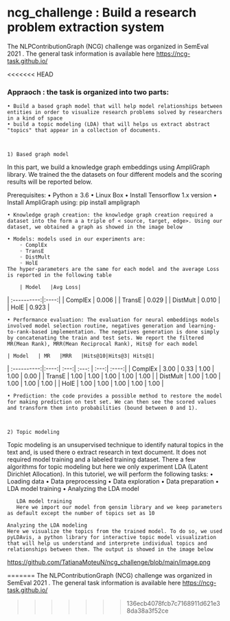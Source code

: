 # ncg_challenge : Build a research problem extraction system
The NLPContributionGraph (NCG) challenge was organized in SemEval 2021 . The general task information is available here https://ncg-task.github.io/


<<<<<<< HEAD

### Appraoch : the task is organized into two parts:

    • Build a based graph model that will help model relationships between entities in order to visualize research problems solved by researchers in a kind of space
    • build a topic modeling (LDA) that will helps us extract abstract "topics" that appear in a collection of documents.



    1) Based graph model

In this part, we build a knowledge graph embeddings using AmpliGraph library. We trained the the datasets on four different models and the scoring results will be reported below.

Prerequisites:
    • Python ≥ 3.6
    • Linux Box
    • Install Tensorflow 1.x version
    • Install AmpliGraph using: pip install ampligraph
      

    • Knowledge graph creation: the knowledge graph creation required a dataset into the form a a triple of < source, target, edge>. Using our dataset, we obtained a graph as showed in the image below
      
    • Models: models used in our experiments are: 
        ◦ ComplEx
        ◦ TransE
        ◦ DistMult
        ◦ HolE
	The hyper-parameters are the same for each model and the average Loss is reported in the following table
    
        | Model   |Avg Loss|
| :----------:|:----:| 
| ComplEx     | 0.006 | 
| TransE      | 0.029 | 
| DistMult    | 0.010 |
| HolE        | 0.923 |



    • Performance evaluation: The evaluation for neural embeddings models involved model selection routine, negatives generation and learning-to-rank-based implementation. The negatives generation is done simply by concatenating the train and test sets. We report the filtered MR(Mean Rank), MRR(Mean Reciprocal Rank), Hits@ for each model
    
    | Model   | MR   |MRR   |Hits@10|Hits@3| Hits@1|
| :----------:|:----:| :---:| :---: | :---:| :----:|
| ComplEx     | 3.00 | 0.33 |  1.00 | 1.00 | 0.00  |
| TransE      | 1.00 | 1.00 |  1.00 | 1.00 | 1.00  | 
| DistMult    | 1.00 | 1.00 | 1.00  | 1.00 | 1.00  |
| HolE        | 1.00 | 1.00 | 1.00  | 1.00 | 1.00  |


      
    • Prediction: the code provides a possible method to restore the model for making prediction on test set. We can then see the scored values and transform them into probabilities (bound between 0 and 1).



    2) Topic modeling

Topic modeling is an unsupervised technique to identify natural topics in the text and, is used there o extract research in text document. It does not required model training and a labeled training dataset. There a few algorithms for topic modeling but here we only experiment LDA (Latent Dirichlet Allocation). In this tutoriel, we will perform the following tasks:
    • Loading data
    • Data preprocessing
    • Data exploration
    • Data preparation
    • LDA model training
    • Analyzing the LDA model
      

       LDA model training
       Here we import our model from gensim library and we keep parameters as default except the number of topics set as 10

	Analyzing the LDA modeling
	Here we visualize the topics from the trained model. To do so, we used pyLDAvis, a python library for interactive topic model visualization that will help us understand and interprete individual topics and relationships between them. The output is showed in the image below

https://github.com/TatianaMoteuN/ncg_challenge/blob/main/image.png
       
=======
The NLPContributionGraph (NCG) challenge was organized in SemEval 2021 . The general task information is available here https://ncg-task.github.io/


>>>>>>> 136ecb4078fcb7c7168911d621e38da38a3f52ce
